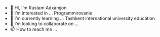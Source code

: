 - 👋 Hi, I’m  Rustam Adxamjon
- 👀 I’m interested in ...  Programmirovanie
- 🌱 I’m currently learning ... Tashkent  international university education
- 💞️ I’m looking to collaborate on ...
- 📫 How to reach me ...

<!---
rustamadxamjon/rustamadxamjon is a ✨ special ✨ repository because its `README.md` (this file) appears on your GitHub profile.
You can click the Preview link to take a look at your changes.
--->
